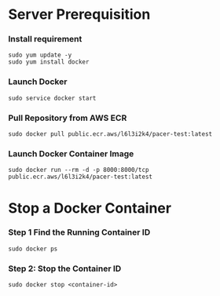 # Server Prerequisition
### Install requirement
```
sudo yum update -y
sudo yum install docker
```

### Launch Docker
```
sudo service docker start
```

### Pull Repository from AWS ECR
```
sudo docker pull public.ecr.aws/l6l3i2k4/pacer-test:latest
```

### Launch Docker Container Image
```
sudo docker run --rm -d -p 8000:8000/tcp public.ecr.aws/l6l3i2k4/pacer-test:latest
```


# Stop a Docker Container
### Step 1 Find the Running Container ID
```
sudo docker ps
```
### Step 2: Stop the Container ID 
```
sudo docker stop <container-id>
```


